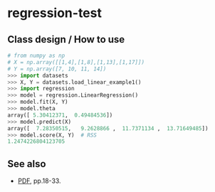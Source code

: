 # regression-test

## Class design / How to use
```python
# from numpy as np
# X = np.array([[1,4],[1,8],[1,13],[1,17]])
# Y = np.array([7, 10, 11, 14])
>>> import datasets
>>> X, Y = datasets.load_linear_example1()
>>> import regression
>>> model = regression.LinearRegression()
>>> model.fit(X, Y)
>>> model.theta
array([ 5.30412371,  0.49484536])
>>> model.predict(X)
array([  7.28350515,   9.2628866 ,  11.7371134 ,  13.71649485])
>>> model.score(X, Y)  # RSS
1.2474226804123705
```

## See also
- [PDF](https://ie.u-ryukyu.ac.jp/~tnal/2017/info4/dm/2017info4dm-w4.pdf), pp.18-33.
